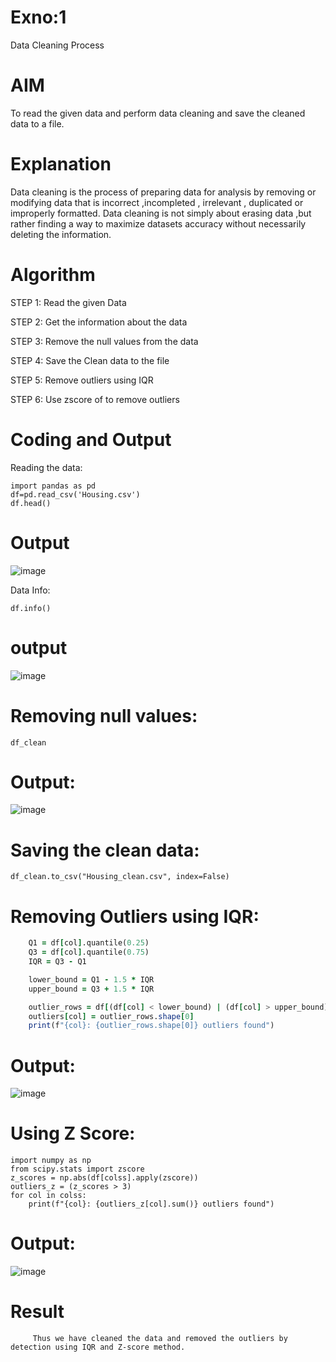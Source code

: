 # Exno:1
Data Cleaning Process

# AIM
To read the given data and perform data cleaning and save the cleaned data to a file.

# Explanation
Data cleaning is the process of preparing data for analysis by removing or modifying data that is incorrect ,incompleted , irrelevant , duplicated or improperly formatted. Data cleaning is not simply about erasing data ,but rather finding a way to maximize datasets accuracy without necessarily deleting the information.

# Algorithm
STEP 1: Read the given Data

STEP 2: Get the information about the data

STEP 3: Remove the null values from the data

STEP 4: Save the Clean data to the file

STEP 5: Remove outliers using IQR

STEP 6: Use zscore of to remove outliers

# Coding and Output

Reading the data:
```
import pandas as pd
df=pd.read_csv('Housing.csv')
df.head()
```
# Output
![image](https://github.com/user-attachments/assets/bd0ad9cf-d7d2-40e3-8c9f-71db5de3270c)

Data Info:
```
df.info()
```
# output
![image](https://github.com/user-attachments/assets/7103d65e-3910-4b5c-b003-c2a93c4b51c2)

# Removing null values:
```df_clean = df.dropna()
df_clean
```
# Output:
![image](https://github.com/user-attachments/assets/1c9fa979-16ad-405b-a3d1-00fec4c23e59)

# Saving the clean data:
```df_clean.to_csv("Housing_clean.csv", index=False)```
# Removing Outliers using IQR:
```for col in colss:
    Q1 = df[col].quantile(0.25)
    Q3 = df[col].quantile(0.75)
    IQR = Q3 - Q1

    lower_bound = Q1 - 1.5 * IQR
    upper_bound = Q3 + 1.5 * IQR

    outlier_rows = df[(df[col] < lower_bound) | (df[col] > upper_bound)]
    outliers[col] = outlier_rows.shape[0]
    print(f"{col}: {outlier_rows.shape[0]} outliers found")
```
# Output:
![image](https://github.com/user-attachments/assets/11a989aa-513a-4d1a-8981-b97a1fad3d08)

# Using Z Score:
```
import numpy as np
from scipy.stats import zscore
z_scores = np.abs(df[colss].apply(zscore))
outliers_z = (z_scores > 3)
for col in colss:
    print(f"{col}: {outliers_z[col].sum()} outliers found")
```
# Output:
![image](https://github.com/user-attachments/assets/b6bc6867-a627-4f3b-bb18-7a6a5a2b58e6)

# Result
         Thus we have cleaned the data and removed the outliers by detection using IQR and Z-score method.


